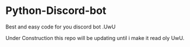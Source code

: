 # Python-Discord-bot
Best and easy code for you discord bot .UwU


Under Construction this repo will be updating until i make it read oly UwU.
